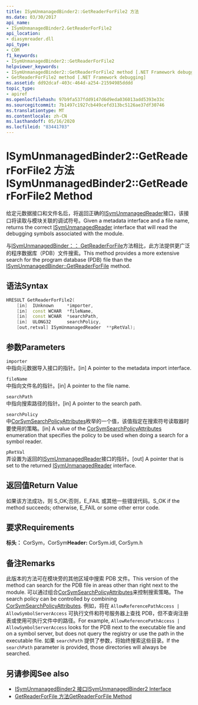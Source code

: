 ```yaml
---
title: ISymUnmanagedBinder2::GetReaderForFile2 方法
ms.date: 03/30/2017
api_name:
- ISymUnmanagedBinder2.GetReaderForFile2
api_location:
- diasymreader.dll
api_type:
- COM
f1_keywords:
- ISymUnmanagedBinder2::GetReaderForFile2
helpviewer_keywords:
- ISymUnmanagedBinder2::GetReaderForFile2 method [.NET Framework debugging]
- GetReaderForFile2 method [.NET Framework debugging]
ms.assetid: dd92dcaf-403c-464d-a254-21594985dddd
topic_type:
- apiref
ms.openlocfilehash: 97b9fa537fdd9147d6d9eda036013add5393e33c
ms.sourcegitcommit: 7b1497c1927cb449cefd313bc5126ae37df30746
ms.translationtype: MT
ms.contentlocale: zh-CN
ms.lasthandoff: 05/16/2020
ms.locfileid: "83441703"
---
```

# <a name="isymunmanagedbinder2getreaderforfile2-method"></a><span data-ttu-id="428a6-102">ISymUnmanagedBinder2::GetReaderForFile2 方法</span><span class="sxs-lookup"><span data-stu-id="428a6-102">ISymUnmanagedBinder2::GetReaderForFile2 Method</span></span>
<span data-ttu-id="428a6-103">给定元数据接口和文件名后，将返回正确的[ISymUnmanagedReader](isymunmanagedreader-interface.md)接口，该接口将读取与模块关联的调试符号。</span><span class="sxs-lookup"><span data-stu-id="428a6-103">Given a metadata interface and a file name, returns the correct [ISymUnmanagedReader](isymunmanagedreader-interface.md) interface that will read the debugging symbols associated with the module.</span></span>  
  
 <span data-ttu-id="428a6-104">与[ISymUnmanagedBinder：： GetReaderForFile](isymunmanagedbinder-getreaderforfile-method.md)方法相比，此方法提供更广泛的程序数据库（PDB）文件搜索。</span><span class="sxs-lookup"><span data-stu-id="428a6-104">This method provides a more extensive search for the program database (PDB) file than the [ISymUnmanagedBinder::GetReaderForFile](isymunmanagedbinder-getreaderforfile-method.md) method.</span></span>  
  
## <a name="syntax"></a><span data-ttu-id="428a6-105">语法</span><span class="sxs-lookup"><span data-stu-id="428a6-105">Syntax</span></span>  
  
```cpp  
HRESULT GetReaderForFile2(  
    [in]  IUnknown     *importer,  
    [in]  const WCHAR  *fileName,  
    [in]  const WCHAR  *searchPath,  
    [in]  ULONG32      searchPolicy,  
    [out,retval] ISymUnmanagedReader  **pRetVal);  
```  
  
## <a name="parameters"></a><span data-ttu-id="428a6-106">参数</span><span class="sxs-lookup"><span data-stu-id="428a6-106">Parameters</span></span>  
 `importer`  
 <span data-ttu-id="428a6-107">中指向元数据导入接口的指针。</span><span class="sxs-lookup"><span data-stu-id="428a6-107">[in] A pointer to the metadata import interface.</span></span>  
  
 `fileName`  
 <span data-ttu-id="428a6-108">中指向文件名的指针。</span><span class="sxs-lookup"><span data-stu-id="428a6-108">[in] A pointer to the file name.</span></span>  
  
 `searchPath`  
 <span data-ttu-id="428a6-109">中指向搜索路径的指针。</span><span class="sxs-lookup"><span data-stu-id="428a6-109">[in] A pointer to the search path.</span></span>  
  
 `searchPolicy`  
 <span data-ttu-id="428a6-110">中[CorSymSearchPolicyAttributes](corsymsearchpolicyattributes-enumeration.md)枚举的一个值，该值指定在搜索符号读取器时要使用的策略。</span><span class="sxs-lookup"><span data-stu-id="428a6-110">[in] A value of the [CorSymSearchPolicyAttributes](corsymsearchpolicyattributes-enumeration.md) enumeration that specifies the policy to be used when doing a search for a symbol reader.</span></span>  
  
 `pRetVal`  
 <span data-ttu-id="428a6-111">弄设置为返回的[ISymUnmanagedReader](isymunmanagedreader-interface.md)接口的指针。</span><span class="sxs-lookup"><span data-stu-id="428a6-111">[out] A pointer that is set to the returned [ISymUnmanagedReader](isymunmanagedreader-interface.md) interface.</span></span>  
  
## <a name="return-value"></a><span data-ttu-id="428a6-112">返回值</span><span class="sxs-lookup"><span data-stu-id="428a6-112">Return Value</span></span>  
 <span data-ttu-id="428a6-113">如果该方法成功，则 S_OK;否则，E_FAIL 或其他一些错误代码。</span><span class="sxs-lookup"><span data-stu-id="428a6-113">S_OK if the method succeeds; otherwise, E_FAIL or some other error code.</span></span>  
  
## <a name="requirements"></a><span data-ttu-id="428a6-114">要求</span><span class="sxs-lookup"><span data-stu-id="428a6-114">Requirements</span></span>  
 <span data-ttu-id="428a6-115">**标头：** CorSym，CorSym</span><span class="sxs-lookup"><span data-stu-id="428a6-115">**Header:** CorSym.idl, CorSym.h</span></span>  
  
## <a name="remarks"></a><span data-ttu-id="428a6-116">备注</span><span class="sxs-lookup"><span data-stu-id="428a6-116">Remarks</span></span>  
 <span data-ttu-id="428a6-117">此版本的方法可在模块旁的其他区域中搜索 PDB 文件。</span><span class="sxs-lookup"><span data-stu-id="428a6-117">This version of the method can search for the PDB file in areas other than right next to the module.</span></span> <span data-ttu-id="428a6-118">可以通过组合[CorSymSearchPolicyAttributes](corsymsearchpolicyattributes-enumeration.md)来控制搜索策略。</span><span class="sxs-lookup"><span data-stu-id="428a6-118">The search policy can be controlled by combining [CorSymSearchPolicyAttributes](corsymsearchpolicyattributes-enumeration.md).</span></span> <span data-ttu-id="428a6-119">例如，将在 `AllowReferencePathAccess | AllowSymbolServerAccess` 可执行文件和符号服务器上查找 PDB，但不查询注册表或使用可执行文件中的路径。</span><span class="sxs-lookup"><span data-stu-id="428a6-119">For example, `AllowReferencePathAccess | AllowSymbolServerAccess` looks for the PDB next to the executable file and on a symbol server, but does not query the registry or use the path in the executable file.</span></span> <span data-ttu-id="428a6-120">如果 `searchPath` 提供了参数，将始终搜索这些目录。</span><span class="sxs-lookup"><span data-stu-id="428a6-120">If the `searchPath` parameter is provided, those directories will always be searched.</span></span>  
  
## <a name="see-also"></a><span data-ttu-id="428a6-121">另请参阅</span><span class="sxs-lookup"><span data-stu-id="428a6-121">See also</span></span>

- [<span data-ttu-id="428a6-122">ISymUnmanagedBinder2 接口</span><span class="sxs-lookup"><span data-stu-id="428a6-122">ISymUnmanagedBinder2 Interface</span></span>](isymunmanagedbinder2-interface.md)
- [<span data-ttu-id="428a6-123">GetReaderForFile 方法</span><span class="sxs-lookup"><span data-stu-id="428a6-123">GetReaderForFile Method</span></span>](isymunmanagedbinder-getreaderforfile-method.md)

